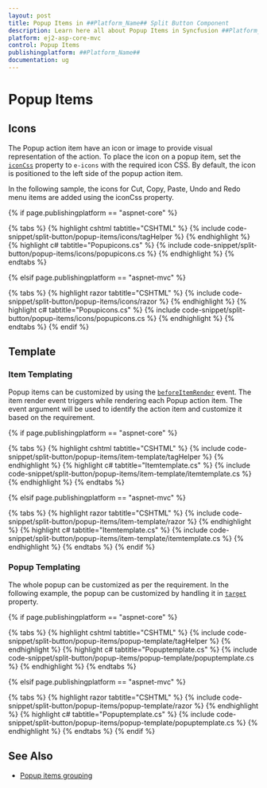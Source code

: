 ```yaml
---
layout: post
title: Popup Items in ##Platform_Name## Split Button Component
description: Learn here all about Popup Items in Syncfusion ##Platform_Name## Split Button component and more.
platform: ej2-asp-core-mvc
control: Popup Items
publishingplatform: ##Platform_Name##
documentation: ug
---
```



# Popup Items

## Icons

The Popup action item have an icon or image to provide visual representation of the action. To place the icon on a popup
item, set the [`iconCss`](https://help.syncfusion.com/cr/aspnetcore-js2/Syncfusion.EJ2.SplitButtons.SplitButton.html#Syncfusion_EJ2_SplitButtons_SplitButton_IconCss) property to `e-icons` with the required icon CSS. By default, the icon is positioned to the left side of the popup action item.

In the following sample, the icons for Cut, Copy, Paste, Undo and Redo menu items are
added using the iconCss property.

{% if page.publishingplatform == "aspnet-core" %}

{% tabs %}
{% highlight cshtml tabtitle="CSHTML" %}
{% include code-snippet/split-button/popup-items/icons/tagHelper %}
{% endhighlight %}
{% highlight c# tabtitle="Popupicons.cs" %}
{% include code-snippet/split-button/popup-items/icons/popupicons.cs %}
{% endhighlight %}
{% endtabs %}

{% elsif page.publishingplatform == "aspnet-mvc" %}

{% tabs %}
{% highlight razor tabtitle="CSHTML" %}
{% include code-snippet/split-button/popup-items/icons/razor %}
{% endhighlight %}
{% highlight c# tabtitle="Popupicons.cs" %}
{% include code-snippet/split-button/popup-items/icons/popupicons.cs %}
{% endhighlight %}
{% endtabs %}
{% endif %}



## Template

### Item Templating

Popup items can be customized by using the [`beforeItemRender`](https://help.syncfusion.com/cr/aspnetcore-js2/Syncfusion.EJ2.SplitButtons.SplitButton.html#Syncfusion_EJ2_SplitButtons_SplitButton_BeforeItemRender) event. The item render event triggers while rendering each Popup
action item. The event argument will be used to identify the action item and customize it based on the requirement.

{% if page.publishingplatform == "aspnet-core" %}

{% tabs %}
{% highlight cshtml tabtitle="CSHTML" %}
{% include code-snippet/split-button/popup-items/item-template/tagHelper %}
{% endhighlight %}
{% highlight c# tabtitle="Itemtemplate.cs" %}
{% include code-snippet/split-button/popup-items/item-template/itemtemplate.cs %}
{% endhighlight %}
{% endtabs %}

{% elsif page.publishingplatform == "aspnet-mvc" %}

{% tabs %}
{% highlight razor tabtitle="CSHTML" %}
{% include code-snippet/split-button/popup-items/item-template/razor %}
{% endhighlight %}
{% highlight c# tabtitle="Itemtemplate.cs" %}
{% include code-snippet/split-button/popup-items/item-template/itemtemplate.cs %}
{% endhighlight %}
{% endtabs %}
{% endif %}



### Popup Templating

The whole popup can be customized as per the requirement. In the following example, the popup can be
customized by handling it in [`target`](https://help.syncfusion.com/cr/aspnetcore-js2/Syncfusion.EJ2.SplitButtons.SplitButton.html#Syncfusion_EJ2_SplitButtons_SplitButton_Target) property.

{% if page.publishingplatform == "aspnet-core" %}

{% tabs %}
{% highlight cshtml tabtitle="CSHTML" %}
{% include code-snippet/split-button/popup-items/popup-template/tagHelper %}
{% endhighlight %}
{% highlight c# tabtitle="Popuptemplate.cs" %}
{% include code-snippet/split-button/popup-items/popup-template/popuptemplate.cs %}
{% endhighlight %}
{% endtabs %}

{% elsif page.publishingplatform == "aspnet-mvc" %}

{% tabs %}
{% highlight razor tabtitle="CSHTML" %}
{% include code-snippet/split-button/popup-items/popup-template/razor %}
{% endhighlight %}
{% highlight c# tabtitle="Popuptemplate.cs" %}
{% include code-snippet/split-button/popup-items/popup-template/popuptemplate.cs %}
{% endhighlight %}
{% endtabs %}
{% endif %}



## See Also

* [Popup items grouping](./how-to/group-items-in-popup)